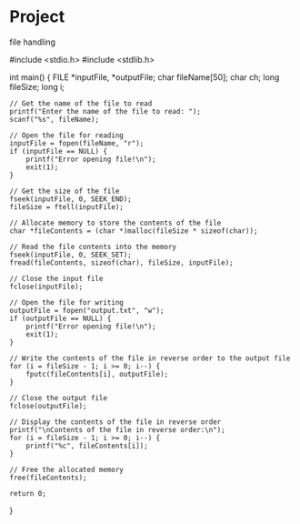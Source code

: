 # Project
file handling










#include <stdio.h>
#include <stdlib.h>

int main() {
    FILE *inputFile, *outputFile;
    char fileName[50];
    char ch;
    long fileSize;
    long i;

    // Get the name of the file to read
    printf("Enter the name of the file to read: ");
    scanf("%s", fileName);

    // Open the file for reading
    inputFile = fopen(fileName, "r");
    if (inputFile == NULL) {
        printf("Error opening file!\n");
        exit(1);
    }

    // Get the size of the file
    fseek(inputFile, 0, SEEK_END);
    fileSize = ftell(inputFile);

    // Allocate memory to store the contents of the file
    char *fileContents = (char *)malloc(fileSize * sizeof(char));

    // Read the file contents into the memory
    fseek(inputFile, 0, SEEK_SET);
    fread(fileContents, sizeof(char), fileSize, inputFile);

    // Close the input file
    fclose(inputFile);

    // Open the file for writing
    outputFile = fopen("output.txt", "w");
    if (outputFile == NULL) {
        printf("Error opening file!\n");
        exit(1);
    }

    // Write the contents of the file in reverse order to the output file
    for (i = fileSize - 1; i >= 0; i--) {
        fputc(fileContents[i], outputFile);
    }

    // Close the output file
    fclose(outputFile);

    // Display the contents of the file in reverse order
    printf("\nContents of the file in reverse order:\n");
    for (i = fileSize - 1; i >= 0; i--) {
        printf("%c", fileContents[i]);
    }

    // Free the allocated memory
    free(fileContents);

    return 0;
}
